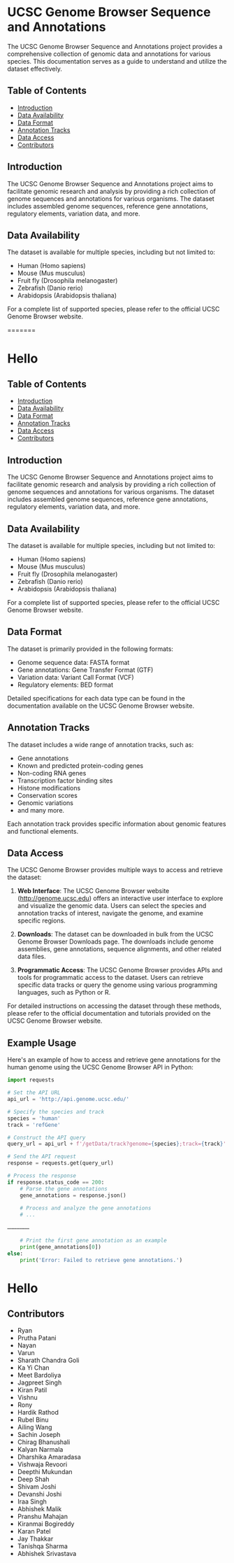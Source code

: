 
# UCSC Genome Browser Sequence and Annotations

The UCSC Genome Browser Sequence and Annotations project provides a comprehensive collection of genomic data and annotations for various species. This documentation serves as a guide to understand and utilize the dataset effectively.

## Table of Contents

- [Introduction](#introduction)
- [Data Availability](#data-availability)
- [Data Format](#data-format)
- [Annotation Tracks](#annotation-tracks)
- [Data Access](#data-access)
- [Contributors](#contributors)

## Introduction

The UCSC Genome Browser Sequence and Annotations project aims to facilitate genomic research and analysis by providing a rich collection of genome sequences and annotations for various organisms. The dataset includes assembled genome sequences, reference gene annotations, regulatory elements, variation data, and more.

## Data Availability

The dataset is available for multiple species, including but not limited to:

- Human (Homo sapiens)
- Mouse (Mus musculus)
- Fruit fly (Drosophila melanogaster)
- Zebrafish (Danio rerio)
- Arabidopsis (Arabidopsis thaliana)

For a complete list of supported species, please refer to the official UCSC Genome Browser website.

=======
# Hello

## Table of Contents

- [Introduction](#introduction)
- [Data Availability](#data-availability)
- [Data Format](#data-format)
- [Annotation Tracks](#annotation-tracks)
- [Data Access](#data-access)
- [Contributors](#contributors)

## Introduction

The UCSC Genome Browser Sequence and Annotations project aims to facilitate genomic research and analysis by providing a rich collection of genome sequences and annotations for various organisms. The dataset includes assembled genome sequences, reference gene annotations, regulatory elements, variation data, and more.

## Data Availability

The dataset is available for multiple species, including but not limited to:

- Human (Homo sapiens)
- Mouse (Mus musculus)
- Fruit fly (Drosophila melanogaster)
- Zebrafish (Danio rerio)
- Arabidopsis (Arabidopsis thaliana)

For a complete list of supported species, please refer to the official UCSC Genome Browser website.

## Data Format

The dataset is primarily provided in the following formats:

- Genome sequence data: FASTA format
- Gene annotations: Gene Transfer Format (GTF)
- Variation data: Variant Call Format (VCF)
- Regulatory elements: BED format

Detailed specifications for each data type can be found in the documentation available on the UCSC Genome Browser website.

## Annotation Tracks

The dataset includes a wide range of annotation tracks, such as:

- Gene annotations
- Known and predicted protein-coding genes
- Non-coding RNA genes
- Transcription factor binding sites
- Histone modifications
- Conservation scores
- Genomic variations
- and many more.

Each annotation track provides specific information about genomic features and functional elements.

## Data Access

The UCSC Genome Browser provides multiple ways to access and retrieve the dataset:

1. **Web Interface**: The UCSC Genome Browser website (http://genome.ucsc.edu) offers an interactive user interface to explore and visualize the genomic data. Users can select the species and annotation tracks of interest, navigate the genome, and examine specific regions.

2. **Downloads**: The dataset can be downloaded in bulk from the UCSC Genome Browser Downloads page. The downloads include genome assemblies, gene annotations, sequence alignments, and other related data files.

3. **Programmatic Access**: The UCSC Genome Browser provides APIs and tools for programmatic access to the dataset. Users can retrieve specific data tracks or query the genome using various programming languages, such as Python or R.

For detailed instructions on accessing the dataset through these methods, please refer to the official documentation and tutorials provided on the UCSC Genome Browser website.

## Example Usage

Here's an example of how to access and retrieve gene annotations for the human genome using the UCSC Genome Browser API in Python:

```python
import requests

# Set the API URL
api_url = 'http://api.genome.ucsc.edu/'

# Specify the species and track
species = 'human'
track = 'refGene'

# Construct the API query
query_url = api_url + f'/getData/track?genome={species};track={track}'

# Send the API request
response = requests.get(query_url)

# Process the response
if response.status_code == 200:
    # Parse the gene annotations
    gene_annotations = response.json()
    
    # Process and analyze the gene annotations
    # ...

…………………
    
    # Print the first gene annotation as an example
    print(gene_annotations[0])
else:
    print('Error: Failed to retrieve gene annotations.')
```

# Hello

## Contributors
* Ryan
* Prutha Patani
* Nayan
* Varun
* Sharath Chandra Goli
* Ka Yi Chan
* Meet Bardoliya
* Jagpreet Singh
* Kiran Patil
* Vishnu
* Rony
* Hardik Rathod
* Rubel Binu
* Ailing Wang
* Sachin Joseph
* Chirag Bhanushali
* Kalyan Narmala
* Dharshika Amaradasa
* Vishwaja Revoori
* Deepthi Mukundan
* Deep Shah
* Shivam Joshi
* Devanshi Joshi
* Iraa Singh
* Abhishek Malik
* Pranshu  Mahajan
* Kiranmai Bogireddy
* Karan Patel
* Jay Thakkar
* Tanishqa Sharma
* Abhishek Srivastava
